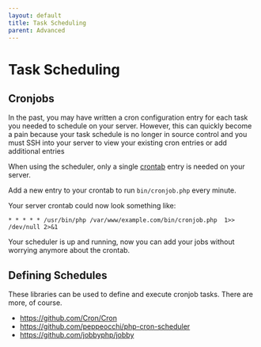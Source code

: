 ```yaml
---
layout: default
title: Task Scheduling
parent: Advanced
---
```


# Task Scheduling

## Cronjobs

In the past, you may have written a cron configuration entry for each task you 
needed to schedule on your server. However, this can quickly become a 
pain because your task schedule is no longer in source control and 
you must SSH into your server to view your existing cron entries 
or add additional entries

When using the scheduler, 
only a single [crontab](https://help.ubuntu.com/community/CronHowto)
entry is needed on your server.

Add a new entry to your crontab to run `bin/cronjob.php` every minute.

Your server crontab could now look something like:

```
* * * * * /usr/bin/php /var/www/example.com/bin/cronjob.php  1>> /dev/null 2>&1
```

Your scheduler is up and running, now you can add your jobs without
worrying anymore about the crontab.

## Defining Schedules

These libraries can be used to define and execute cronjob tasks.
There are more, of course.

* <https://github.com/Cron/Cron>
* <https://github.com/peppeocchi/php-cron-scheduler>
* <https://github.com/jobbyphp/jobby>
